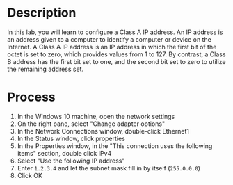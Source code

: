# Description
In this lab, you will learn to configure a Class A IP address. An IP address is an address given to a computer to identify a computer or device on the Internet. A Class A IP address is an IP address in which the first bit of the octet is set to zero, which provides values from 1 to 127. By contrast, a Class B address has the first bit set to one, and the second bit set to zero to utilize the remaining address set.

# Process
1. In the Windows 10 machine, open the network settings
2. On the right pane, select "Change adapter options"
3. In the Network Connections window, double-click Ethernet1
4. In the Status window, click properties
5. In the Properties window, in the "This connection uses the following items" section, double click IPv4
6. Select "Use the following IP address"
7. Enter `1.2.3.4` and let the subnet mask fill in by itself (`255.0.0.0`)
8. Click OK